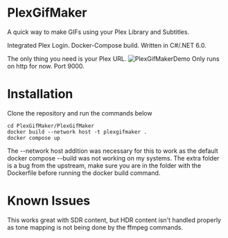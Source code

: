 # PlexGifMaker
A quick way to make GIFs using your Plex Library and Subtitles.  

Integrated Plex Login. Docker-Compose build.  Written in C#/.NET 6.0.  

The only thing you need is your Plex URL. 
![PlexGifMakerDemo](https://github.com/TechBuckler/PlexGifMaker/assets/166867994/f57dad0a-1004-4d45-a871-fc212b2078c0)
Only runs on http for now.  Port 9000.

# Installation

Clone the repository and run the commands below

```
cd PlexGifMaker/PlexGifMaker
docker build --network host -t plexgifmaker .
docker compose up
```
The --network host addition was necessary for this to work as the default docker compose --build was not working on my systems. The extra folder is a bug from the upstream, make sure you are in the folder with the Dockerfile before running the docker build command.

# Known Issues

This works great with SDR content, but HDR content isn't handled properly as tone mapping is not being done by the ffmpeg commands.
